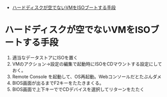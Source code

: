- [ハードディスクが空でないVMをISOブートする手段](#ハードディスクが空でないvmをisoブートする手段)


# ハードディスクが空でないVMをISOブートする手段

1. 適当なデータストアにISOを置く
1. VMのアクション->設定の編集で起動時にISOをCDマウントする設定にしておく。
1. Remote Console を起動して、OS再起動。Webコンソールだとたぶんダメ
1. BIOS画面が出るまでF2キーをたたきまくる。
1. BIOS画面で上下キーででCDデバイスを選択してリターンをたたく

